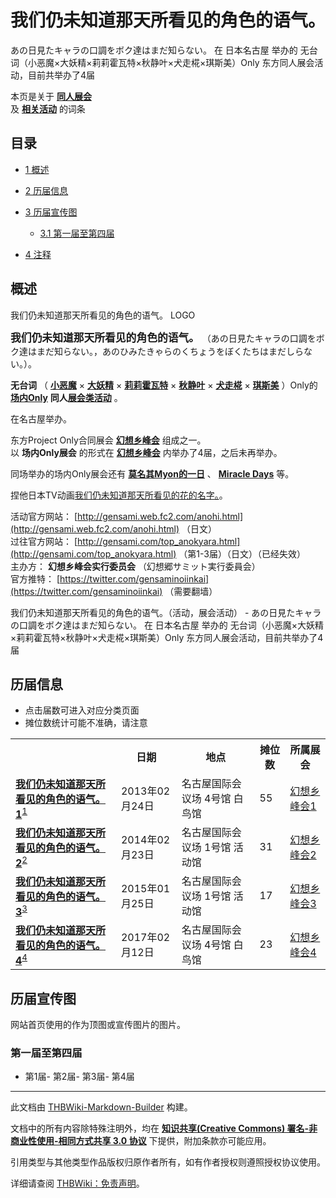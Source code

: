 # 我们仍未知道那天所看见的角色的语气。

<!-- source html: G:\repos\THBWiki-Markdown-Builder\THBWikiMarkdown\Temp\main\b\ba\ns0%3A%E6%88%91%E4%BB%AC%E4%BB%8D%E6%9C%AA%E7%9F%A5%E9%81%93%E9%82%A3%E5%A4%A9%E6%89%80%E7%9C%8B%E8%A7%81%E7%9A%84%E8%A7%92%E8%89%B2%E7%9A%84%E8%AF%AD%E6%B0%94%E3%80%82.html -->

あの日見たキャラの口調をボク達はまだ知らない。 在 日本名古屋 举办的 无台词（小恶魔×大妖精×莉莉霍瓦特×秋静叶×犬走椛×琪斯美）Only 东方同人展会活动，目前共举办了4届

本页是关于 **[同人展会](./同人展会.md#展会类活动)**   
及 **[相关活动](./相关活动.md)** 的词条

## 目录

- [1 概述](#概述)
- [2 历届信息](#历届信息)
- [3 历届宣传图](#历届宣传图)

  - [3.1 第一届至第四届](#第一届至第四届)



- [4 注释](#注释)





## 概述
[](./文件-我们仍未知道那天所看见的角色的语气。LOGO.gif.md)  [](./文件-我们仍未知道那天所看见的角色的语气。LOGO.gif.md)我们仍未知道那天所看见的角色的语气。 LOGO
  
<big> **我们仍未知道那天所看见的角色的语气。** </big>（あの日見たキャラの口調をボク達はまだ知らない。，あのひみたきゃらのくちょうをぼくたちはまだしらない。）。  
  
  
  
  
 **无台词** （ **[小恶魔](./小恶魔.md)** × **[大妖精](./大妖精.md)** × **[莉莉霍瓦特](./莉莉霍瓦特.md)** × **[秋静叶](./秋静叶.md)** × **[犬走椛](./犬走椛.md)** × **[琪斯美](./琪斯美.md)** ）Only的 **[场内Only](./场内限定展会.md#场内Only展会)**  **同人[展会类活动](./展会类活动.md#展会类活动)** 。  
  
在名古屋举办。  
  
东方Project Only合同展会 **[幻想乡峰会](./幻想乡峰会.md)** 组成之一。  
以 **场内Only展会** 的形式在 **[幻想乡峰会](./幻想乡峰会.md)** 内举办了4届，之后未再举办。  
  
同场举办的场内Only展会还有 **[莫名其Myon的一日](./莫名其Myon的一日.md)** 、 **[Miracle Days](./Miracle_Days.md)** 等。  

捏他日本TV动画[我们仍未知道那天所看见的花的名字。](https://zh.wikipedia.org/wiki/我們仍未知道那天所看見的花名。)。  
  
  
  
  
活动官方网站： [http://gensami.web.fc2.com/anohi.html](http://gensami.web.fc2.com/anohi.html) （日文）   
过往官方网站： [http://gensami.com/top_anokyara.html](http://gensami.com/top_anokyara.html) （第1-3届）（日文）（已经失效）   
主办方： **幻想乡峰会实行委员会** （幻想郷サミット実行委員会）  
官方推特： [https://twitter.com/gensaminoiinkai](https://twitter.com/gensaminoiinkai) （需要翻墙）  
  
我们仍未知道那天所看见的角色的语气。（活动，展会活动） - あの日見たキャラの口調をボク達はまだ知らない。 在 日本名古屋 举办的 无台词（小恶魔×大妖精×莉莉霍瓦特×秋静叶×犬走椛×琪斯美）Only 东方同人展会活动，目前共举办了4届

## 历届信息
- 点击届数可进入对应分类页面
- 摊位数统计可能不准确，请注意


<table>
<tbody><tr><th> </th><th>日期</th><th>地点</th><th>摊位数</th><th>所属展会</th></tr><tr><td id="1"><b><a href="/展会作品列表?e=%E6%88%91%E4%BB%AC%E4%BB%8D%E6%9C%AA%E7%9F%A5%E9%81%93%E9%82%A3%E5%A4%A9%E6%89%80%E7%9C%8B%E8%A7%81%E7%9A%84%E8%A7%92%E8%89%B2%E7%9A%84%E8%AF%AD%E6%B0%94%E3%80%82%231">我们仍未知道那天所看见的角色的语气。1</a></b><sup id="cite_ref-1" class="reference"><a href="#cite_note-1">1</a></sup></td><td id="">2013年02月24日</td><td>名古屋国际会议场 4号馆 白鸟馆</td><td>55</td><td><a href="/%E5%B9%BB%E6%83%B3%E4%B9%A1%E5%B3%B0%E4%BC%9A#1" title="幻想乡峰会">幻想乡峰会1</a></td></tr><tr><td id="2"><b><a href="/展会作品列表?e=%E6%88%91%E4%BB%AC%E4%BB%8D%E6%9C%AA%E7%9F%A5%E9%81%93%E9%82%A3%E5%A4%A9%E6%89%80%E7%9C%8B%E8%A7%81%E7%9A%84%E8%A7%92%E8%89%B2%E7%9A%84%E8%AF%AD%E6%B0%94%E3%80%82%232">我们仍未知道那天所看见的角色的语气。2</a></b><sup id="cite_ref-2" class="reference"><a href="#cite_note-2">2</a></sup></td><td id="">2014年02月23日</td><td>名古屋国际会议场 1号馆 活动馆</td><td>31</td><td><a href="/%E5%B9%BB%E6%83%B3%E4%B9%A1%E5%B3%B0%E4%BC%9A#2" title="幻想乡峰会">幻想乡峰会2</a></td></tr><tr><td id="3"><b><a href="/展会作品列表?e=%E6%88%91%E4%BB%AC%E4%BB%8D%E6%9C%AA%E7%9F%A5%E9%81%93%E9%82%A3%E5%A4%A9%E6%89%80%E7%9C%8B%E8%A7%81%E7%9A%84%E8%A7%92%E8%89%B2%E7%9A%84%E8%AF%AD%E6%B0%94%E3%80%82%233">我们仍未知道那天所看见的角色的语气。3</a></b><sup id="cite_ref-3" class="reference"><a href="#cite_note-3">3</a></sup></td><td id="">2015年01月25日</td><td>名古屋国际会议场 1号馆 活动馆</td><td>17</td><td><a href="/%E5%B9%BB%E6%83%B3%E4%B9%A1%E5%B3%B0%E4%BC%9A#3" title="幻想乡峰会">幻想乡峰会3</a></td></tr><tr><td id="4"><b><a href="/展会作品列表?e=%E6%88%91%E4%BB%AC%E4%BB%8D%E6%9C%AA%E7%9F%A5%E9%81%93%E9%82%A3%E5%A4%A9%E6%89%80%E7%9C%8B%E8%A7%81%E7%9A%84%E8%A7%92%E8%89%B2%E7%9A%84%E8%AF%AD%E6%B0%94%E3%80%82%234">我们仍未知道那天所看见的角色的语气。4</a></b><sup id="cite_ref-4" class="reference"><a href="#cite_note-4">4</a></sup></td><td id="">2017年02月12日</td><td>名古屋国际会议场 4号馆 白鸟馆</td><td>23</td><td><a href="/%E5%B9%BB%E6%83%B3%E4%B9%A1%E5%B3%B0%E4%BC%9A#4" title="幻想乡峰会">幻想乡峰会4</a></td></tr>
</tbody></table>



## 历届宣传图
  
网站首页使用的作为顶图或宣传图片的图片。
  


### 第一届至第四届
- [](./文件-我们仍未知道那天所看见的角色的语气。1.jpg.md)第1届- [](./文件-我们仍未知道那天所看见的角色的语气。2.jpg.md)第2届- [](./文件-我们仍未知道那天所看见的角色的语气。3.jpg.md)第3届- [](./文件-我们仍未知道那天所看见的角色的语气。4.png.md)第4届


[^cite_note-1]: 与 **场内Only展会** [莫名其Myon的一日1](./莫名其Myon的一日.md)、[Miracle Days 1](./Miracle_Days.md)同场举办。

  
  






---

此文档由 [THBWiki-Markdown-Builder](https://github.com/Delsin-Yu/THBWiki-Markdown-Builder) 构建。

文档中的所有内容除特殊注明外，均在 [**知识共享(Creative Commons) 署名-非商业性使用-相同方式共享 3.0 协议**](https://creativecommons.org/licenses/by-sa/3.0/deed.zh-hans) 下提供，附加条款亦可能应用。

引用类型与其他类型作品版权归原作者所有，如有作者授权则遵照授权协议使用。

详细请查阅 [THBWiki：免责声明](https://thbwiki.cc/THBWiki:%E5%85%8D%E8%B4%A3%E5%A3%B0%E6%98%8E)。

